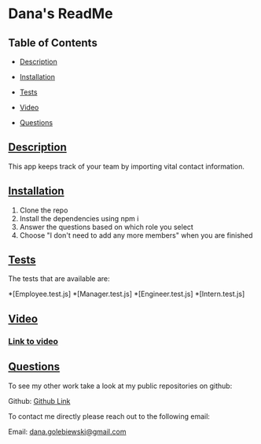 # Dana's ReadMe



## Table of Contents

* [Description](#description)

* [Installation](#installation)

* [Tests](#tests)

* [Video](#video)

* [Questions](#questions)
 
 ## [Description](#table-of-contents)
 This app keeps track of your team by importing vital contact information.   

 ## [Installation](#table-of-contents)
 1. Clone the repo
 2. Install the dependencies using npm i
 3. Answer the questions based on which role you select
 4. Choose "I don't need to add any more members" when you are finished

 ## [Tests](#table-of-contents)
The tests that are available are:

*[Employee.test.js]
*[Manager.test.js]
*[Engineer.test.js]
*[Intern.test.js] 

 ## [Video](#table-of-contents)

### [Link to video](https://drive.google.com/file/d/1ju6MVTAOgK7Utw7xCDSPe4Xv2GiDIr4A/view)

 ## [Questions](#table-of-contents)

 To see my other work take a look at my public repositories on github:

 Github: [Github Link](https://github.com/danagolebiewski)

 To contact me directly please reach out to the following email:

 Email: [dana.golebiewski@gmail.com](mailto:dana.golebiewski@gmail.com)
